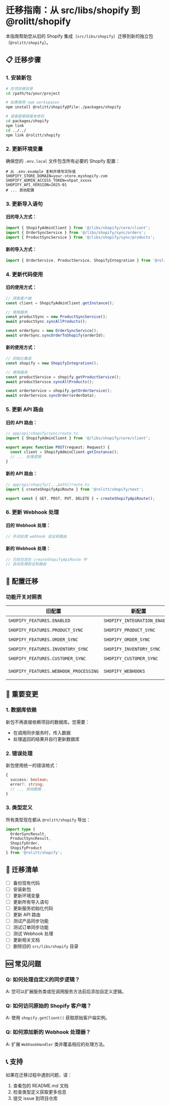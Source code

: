 # 迁移指南：从 src/libs/shopify 到 @rolitt/shopify

本指南帮助您从旧的 Shopify 集成（`src/libs/shopify`）迁移到新的独立包（`@rolitt/shopify`）。

## 📋 迁移步骤

### 1. 安装新包

```bash
# 在项目根目录
cd /path/to/your/project

# 如果使用 npm workspaces
npm install @rolitt/shopify@file:./packages/shopify

# 或者直接链接本地包
cd packages/shopify
npm link
cd ../../
npm link @rolitt/shopify
```

### 2. 更新环境变量

确保您的 `.env.local` 文件包含所有必要的 Shopify 配置：

```env
# 从 .env.example 复制并填写实际值
SHOPIFY_STORE_DOMAIN=your-store.myshopify.com
SHOPIFY_ADMIN_ACCESS_TOKEN=shpat_xxxxx
SHOPIFY_API_VERSION=2025-01
# ... 其他配置
```

### 3. 更新导入语句

#### 旧的导入方式：
```typescript
import { ShopifyAdminClient } from '@/libs/shopify/core/client';
import { OrderSyncService } from '@/libs/shopify/sync/orders';
import { ProductSyncService } from '@/libs/shopify/sync/products';
```

#### 新的导入方式：
```typescript
import { OrderService, ProductService, ShopifyIntegration } from '@rolitt/shopify';
```

### 4. 更新代码使用

#### 旧的使用方式：
```typescript
// 获取客户端
const client = ShopifyAdminClient.getInstance();

// 使用服务
const productSync = new ProductSyncService();
await productSync.syncAllProducts();

const orderSync = new OrderSyncService();
await orderSync.syncOrderToShopify(orderId);
```

#### 新的使用方式：
```typescript
// 初始化集成
const shopify = new ShopifyIntegration();

// 使用服务
const productService = shopify.getProductService();
await productService.syncAllProducts();

const orderService = shopify.getOrderService();
await orderService.syncOrder(orderData);
```

### 5. 更新 API 路由

#### 旧的 API 路由：
```typescript
// app/api/shopify/sync/route.ts
import { ShopifyAdminClient } from '@/libs/shopify/core/client';

export async function POST(request: Request) {
  const client = ShopifyAdminClient.getInstance();
  // ... 处理逻辑
}
```

#### 新的 API 路由：
```typescript
// app/api/shopify/[...path]/route.ts
import { createShopifyApiRoute } from '@rolitt/shopify/next';

export const { GET, POST, PUT, DELETE } = createShopifyApiRoute();
```

### 6. 更新 Webhook 处理

#### 旧的 Webhook 处理：
```typescript
// 手动处理 webhook 验证和路由
```

#### 新的 Webhook 处理：
```typescript
// 已经包含在 createShopifyApiRoute 中
// 自动处理验证和路由
```

## 🔧 配置迁移

### 功能开关对照表

| 旧配置 | 新配置 | 说明 |
|--------|--------|------|
| `SHOPIFY_FEATURES.ENABLED` | `SHOPIFY_INTEGRATION_ENABLED` | 主开关 |
| `SHOPIFY_FEATURES.PRODUCT_SYNC` | `SHOPIFY_PRODUCT_SYNC` | 产品同步 |
| `SHOPIFY_FEATURES.ORDER_SYNC` | `SHOPIFY_ORDER_SYNC` | 订单同步 |
| `SHOPIFY_FEATURES.INVENTORY_SYNC` | `SHOPIFY_INVENTORY_SYNC` | 库存同步 |
| `SHOPIFY_FEATURES.CUSTOMER_SYNC` | `SHOPIFY_CUSTOMER_SYNC` | 客户同步 |
| `SHOPIFY_FEATURES.WEBHOOK_PROCESSING` | `SHOPIFY_WEBHOOKS` | Webhook 处理 |

## 🚨 重要变更

### 1. 数据库依赖
新包不再直接依赖项目的数据库。您需要：
- 在调用同步服务时，传入数据
- 处理返回的结果并自行更新数据库

### 2. 错误处理
新包使用统一的错误格式：
```typescript
{
  success: boolean;
  error?: string;
  // ... 其他数据
}
```

### 3. 类型定义
所有类型现在都从 `@rolitt/shopify` 导出：
```typescript
import type {
  OrderSyncResult,
  ProductSyncResult,
  ShopifyOrder,
  ShopifyProduct
} from '@rolitt/shopify';
```

## 📝 迁移清单

- [ ] 备份现有代码
- [ ] 安装新包
- [ ] 更新环境变量
- [ ] 更新所有导入语句
- [ ] 更新服务初始化代码
- [ ] 更新 API 路由
- [ ] 测试产品同步功能
- [ ] 测试订单同步功能
- [ ] 测试 Webhook 处理
- [ ] 更新相关文档
- [ ] 删除旧的 `src/libs/shopify` 目录

## 🆘 常见问题

### Q: 如何处理自定义的同步逻辑？
A: 您可以扩展服务类或在调用服务方法前后添加自定义逻辑。

### Q: 如何访问原始的 Shopify 客户端？
A: 使用 `shopify.getClient()` 获取原始客户端实例。

### Q: 如何添加新的 Webhook 处理器？
A: 扩展 `WebhookHandler` 类并覆盖相应的处理方法。

## 📞 支持

如果在迁移过程中遇到问题，请：
1. 查看包的 README.md 文档
2. 检查类型定义获取更多信息
3. 提交 issue 到项目仓库

